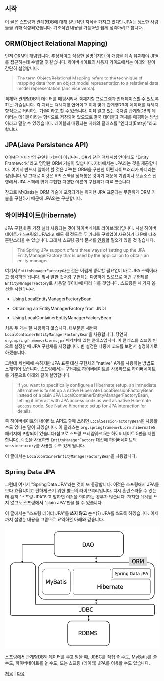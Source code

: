 ## 시작
이 글은 스프링과 관계형DB에 대해 일반적인 지식을 가지고 있지만 JPA는 생소한 사람들을 위해 작성되었습니다. 기초적인 내용을 가능하면 쉽게 정리하려고 합니다.

## ORM(Object Relational Mapping) 
먼저 ORM의 개념입니다. 추상적이고 식상한 설명이지만 이 개념을 계속 유지해야 JPA를 접근하는데 수월할 것 같습니다. 하이버네이트의 사용자 가이드에서는 아래와 같이 간단히 설명합니다.

>The term Object/Relational Mapping refers to the technique of mapping data from an object model representation to a relational data model representation (and vice versa).

객체와 관계형DB의 데이터를 매핑시켜서 객체지향 프로그램과 인터페이스할 수 있도록 하는 기술입니다. 즉 자바는 객체지향 언어이고 이에 맞게 관계형DB의 데이터를 객체지향적으로 처리하는 기술이라고 할 수 있습니다. 이미 알고 있는 것처럼 관계형DB의 데이터는 테이블이라는 형식으로 저장되어 있으므로 결국 테이블과 객체를 매핑하는 방법이라고 말할 수 있겠습니다. 테이블과 매핑되는 자바의 클래스를 "엔티티(Entity)"라고 합니다.

## JPA(Java Persistence API)
ORM은 자바만의 유일한 기술이 아닙니다. C#과 같은 객체지향 언어에도 "Entity Framework"라고 명명한 ORM 기술이 있습니다. 자바에서는 JPA라는 것을 제공합니다. 여기서 반드시 알아야 할 것은 JPA는 ORM을 구현한 어떤 라이브러리가 아니라는 점입니다. 말 그대로 이것은 API 스펙을 정해놓은 것이기 때문에 기업이나 오픈소스 진영에서 JPA 스펙에 맞게 구현한 다양한 이름의 구현체가 따로 있습니다.

참고로 MyBatis는 ORM 기술에 포함되기는 하지만 JPA 표준과는 무관하게 ORM 기술을 구현하기 때문에 JPA와는 구분합니다.

## 하이버네이트(Hibernate)
JPA 구현체 중 가장 널리 사용되는 것이 하이버네이트 라이브러러입니다. 사실 하이버네이트가 스프링의 JPA라고 해도 될 정도로 두 가지를 구별없이 사용하기 때문에 다소 혼란스러울 수 있습니다. 그래서 스프링 공식 문서를 [인용](https://docs.spring.io/spring-framework/docs/5.3.x/reference/html/data-access.html#orm-jpa-setup)할 필요가 있을 것 같습니다.

>The Spring JPA support offers three ways of setting up the JPA EntityManagerFactory that is used by the application to obtain an entity manager.

여기서 `EntityManagerFactory`라는 것은 어렵게 생각할 필요없이 바로 JPA 스펙이라고 생각하면 됩니다. 앞서 말한 것처럼 구현체는 다양하게 있으므로 어떤 구현체를 `EntityManagerFactory`로 사용할 것이냐에 따라 다를 것입니다. 스프링은 세 가지 옵션을 지원합니다.

- Using LocalEntityManagerFactoryBean

- Obtaining an EntityManagerFactory from JNDI

- Using LocalContainerEntityManagerFactoryBean  


처음 두 개는 잘 사용하지 않습니다. 대부분은 세번째 `LocalContainerEntityManagerFactoryBean`을 사용합니다. 당연히 `org.springframework.orm.jpa` 패키지에 있는 클래스입니다. 이 클래스를 스프링 빈으로 설정할 때 JPA 구현체를 지정합니다. 빈 설정은 나중에 코드를 보면서 설명하기로 하겠습니다.

그런데 세번째에 속하지만 JPA 표준 대신 구현체의 "native" API를 사용하는 방법도 소개되어 있습니다. 스프링에서는 구현체로 하이버네이트를 사용하므로 하이버네이트를 기준으로 아래와 같이 설명합니다.

>If you want to specifically configure a Hibernate setup, an immediate alternative is to set up a native Hibernate LocalSessionFactoryBean instead of a plain JPA LocalContainerEntityManagerFactoryBean, letting it interact with JPA access code as well as native Hibernate access code. See Native Hibernate setup for JPA interaction for details.

즉 하이버네이트의 네이티브 API도 함께 쓰려면 `LocalSessionFactoryBean`을 사용할 수도 있다는 말이 되겠습니다. 이 클래스는 `org.springframework.orm.hibernate5` 패키지에 포함되어 있습니다(참고로 스프링 프레임워크 5는 하이버네이트 5만을 지원합니다). 이것을 사용하면 `EntityManagerFactory` 대신에 하이버네이트의 `SessionFactory`를 사용할 수도 있게 됩니다.

이 글에서는 `LocalContainerEntityManagerFactoryBean`을 사용합니다.

## Spring Data JPA
그런데 여기서 "Spring Data JPA"라는 것이 또 등장합니다. 이것은 스프링에서 JPA를 보다 효율적이고 편하게 쓰기 위한 별도의 라이브러리입니다. 다시 혼란스러울 수 있는데 흔히 "스프링 JPA"라고 말하면 이것을 의미하는 경우가 많습니다. 하지만 이것을 쓰지 않고도 스프링에서 "plain JPA"만을 쓸 수 있습니다. 

이 글에서는 "스프링 데이터 JPA"를 <b>쓰지 않고</b> 순수(?) JPA를 쓰도록 하겠습니다. 이제까지 설명한 내용을 그림으로 요약하면 아래와 같습니다.

   ![fig01.png](../img/fig01.png)  

스프링에서 관계형DB와 데이터를 주고 받을 때, JDBC를 직접 쓸 수도, MyBatis를 쓸 수도, 하이버네이트를 쓸 수도, 또는 스프링 (데이터) JPA를 이용할 수도 있습니다.

[처음](../README.md) | [다음](../02/README.md)